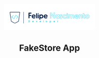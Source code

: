 <p align="center">
  <a href="https://felipenascimento.dev">
    <img src="./src/assets/images/logo.png" width="300" />
  </a>
</p>

<h1 align="center">FakeStore App</h1>